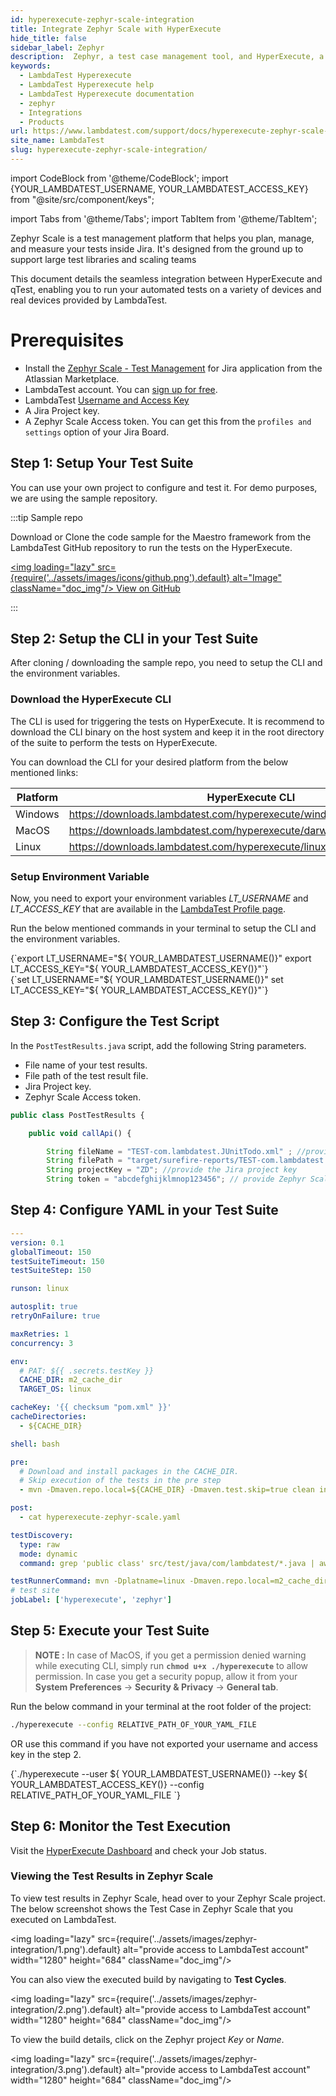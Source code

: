 ```yaml
---
id: hyperexecute-zephyr-scale-integration
title: Integrate Zephyr Scale with HyperExecute
hide_title: false
sidebar_label: Zephyr
description:  Zephyr, a test case management tool, and HyperExecute, a cloud-based test execution platform streamline your testing process by efficiently managing test cases.
keywords:
  - LambdaTest Hyperexecute
  - LambdaTest Hyperexecute help
  - LambdaTest Hyperexecute documentation
  - zephyr
  - Integrations
  - Products
url: https://www.lambdatest.com/support/docs/hyperexecute-zephyr-scale-integration/
site_name: LambdaTest
slug: hyperexecute-zephyr-scale-integration/
---
```


import CodeBlock from '@theme/CodeBlock';
import {YOUR_LAMBDATEST_USERNAME, YOUR_LAMBDATEST_ACCESS_KEY} from "@site/src/component/keys";

import Tabs from '@theme/Tabs';
import TabItem from '@theme/TabItem';

<script type="application/ld+json"
      dangerouslySetInnerHTML={{ __html: JSON.stringify({
       "@context": "https://schema.org",
        "@type": "BreadcrumbList",
        "itemListElement": [{
          "@type": "ListItem",
          "position": 1,
          "name": "Home",
          "item": "https://www.lambdatest.com"
        },{
          "@type": "ListItem",
          "position": 2,
          "name": "Support",
          "item": "https://www.lambdatest.com/support/docs/"
        },{
          "@type": "ListItem",
          "position": 3,
          "name": "Integration with Products",
          "item": "https://www.lambdatest.com/support/docs/hyperexecute-zephyr-scale-integration/"
        }]
      })
    }}
></script>
Zephyr Scale is a test management platform that helps you plan, manage, and measure your tests inside Jira. It's designed from the ground up to support large test libraries and scaling teams

This document details the seamless integration between HyperExecute and qTest, enabling you to run your automated tests on a variety of devices and real devices provided by LambdaTest.

# Prerequisites

- Install the [Zephyr Scale - Test Management](https://marketplace.atlassian.com/apps/1213259/zephyr-scale-test-management-for-jira?hosting=cloud&tab=overview) for Jira application from the Atlassian Marketplace.
- LambdaTest account. You can [sign up for free](https://accounts.lambdatest.com/dashboard).
- LambdaTest [Username and Access Key](/support/docs/hyperexecute-how-to-get-my-username-and-access-key/)
- A Jira Project key.
- A Zephyr Scale Access token. You can get this from the `profiles and settings` option of your Jira Board.

## Step 1: Setup Your Test Suite

You can use your own project to configure and test it. For demo purposes, we are using the sample repository.

:::tip Sample repo

Download or Clone the code sample for the Maestro framework from the LambdaTest GitHub repository to run the tests on the HyperExecute.

<a href="https://github.com/amanchopra1905/hyp-zephyr-scale-integration" className="github__anchor"><img loading="lazy" src={require('../assets/images/icons/github.png').default} alt="Image" className="doc_img"/> View on GitHub</a>

:::

## Step 2: Setup the CLI in your Test Suite

After cloning / downloading the sample repo, you need to setup the CLI and the environment variables.

### Download the HyperExecute CLI

The CLI is used for triggering the tests on HyperExecute. It is recommend to download the CLI binary on the host system and keep it in the root directory of the suite to perform the tests on HyperExecute.

You can download the CLI for your desired platform from the below mentioned links:

| Platform | HyperExecute CLI |
| ---------| ---------------- |
| Windows | https://downloads.lambdatest.com/hyperexecute/windows/hyperexecute.exe |
| MacOS | https://downloads.lambdatest.com/hyperexecute/darwin/hyperexecute |
| Linux | https://downloads.lambdatest.com/hyperexecute/linux/hyperexecute |

### Setup Environment Variable

Now, you need to export your environment variables *LT_USERNAME* and *LT_ACCESS_KEY* that are available in the [LambdaTest Profile page](https://accounts.lambdatest.com/detail/profile).

Run the below mentioned commands in your terminal to setup the CLI and the environment variables.

<Tabs className="docs__val">

<TabItem value="bash" label="Linux / MacOS" default>

  <div className="lambdatest__codeblock">
    <CodeBlock className="language-bash">
  {`export LT_USERNAME="${ YOUR_LAMBDATEST_USERNAME()}"
export LT_ACCESS_KEY="${ YOUR_LAMBDATEST_ACCESS_KEY()}"`}
  </CodeBlock>
</div>

</TabItem>

<TabItem value="powershell" label="Windows" default>

  <div className="lambdatest__codeblock">
    <CodeBlock className="language-powershell">
  {`set LT_USERNAME="${ YOUR_LAMBDATEST_USERNAME()}"
set LT_ACCESS_KEY="${ YOUR_LAMBDATEST_ACCESS_KEY()}"`}
  </CodeBlock>
</div>

</TabItem>
</Tabs>

## Step 3: Configure the Test Script

In the `PostTestResults.java` script, add the following String parameters.

* File name of your test results.
* File path of the test result file.
* Jira Project key.
* Zephyr Scale Access token.

```js 
public class PostTestResults {

    public void callApi() {

        String fileName = "TEST-com.lambdatest.JUnitTodo.xml" ; //provide the file name of the test results
        String filePath = "target/surefire-reports/TEST-com.lambdatest.JUnitTodo.xml"; //provide the file path of the test result file
        String projectKey = "ZD"; //provide the Jira project key 
        String token = "abcdefghijklmnop123456"; // provide Zephyr Scale access token
```

## Step 4: Configure YAML in your Test Suite

```yaml
---
version: 0.1
globalTimeout: 150
testSuiteTimeout: 150
testSuiteStep: 150

runson: linux

autosplit: true
retryOnFailure: true

maxRetries: 1
concurrency: 3

env:
  # PAT: ${{ .secrets.testKey }}
  CACHE_DIR: m2_cache_dir
  TARGET_OS: linux

cacheKey: '{{ checksum "pom.xml" }}'
cacheDirectories:
  - ${CACHE_DIR}

shell: bash

pre:
  # Download and install packages in the CACHE_DIR.
  # Skip execution of the tests in the pre step
  - mvn -Dmaven.repo.local=${CACHE_DIR} -Dmaven.test.skip=true clean install

post:
  - cat hyperexecute-zephyr-scale.yaml

testDiscovery:
  type: raw
  mode: dynamic
  command: grep 'public class' src/test/java/com/lambdatest/*.java | awk '{print$3}'

testRunnerCommand: mvn -Dplatname=linux -Dmaven.repo.local=m2_cache_dir -Dtest=$test -P single
# test site
jobLabel: ['hyperexecute', 'zephyr']
```

## Step 5: Execute your Test Suite

> **NOTE :** In case of MacOS, if you get a permission denied warning while executing CLI, simply run **`chmod u+x ./hyperexecute`** to allow permission. In case you get a security popup, allow it from your **System Preferences** → **Security & Privacy** → **General tab**.

Run the below command in your terminal at the root folder of the project:

```bash
./hyperexecute --config RELATIVE_PATH_OF_YOUR_YAML_FILE
```

OR use this command if you have not exported your username and access key in the step 2.

<div className="lambdatest__codeblock">
  <CodeBlock className="language-bash">
    {`./hyperexecute --user ${ YOUR_LAMBDATEST_USERNAME()} --key ${ YOUR_LAMBDATEST_ACCESS_KEY()} --config RELATIVE_PATH_OF_YOUR_YAML_FILE `}
  </CodeBlock>
</div>

## Step 6: Monitor the Test Execution

Visit the [HyperExecute Dashboard](https://hyperexecute.lambdatest.com/hyperexecute) and check your Job status. 

<!-- <img loading="lazy" src={require('../assets/images/hyperexecute/frameworks/maestro/2.png').default} alt="automation-dashboard"  width="1920" height="868" className="doc_img"/> -->

### Viewing the Test Results in Zephyr Scale

To view test results in Zephyr Scale, head over to your Zephyr Scale project. The below screenshot shows the Test Case in Zephyr Scale that you executed on LambdaTest.

<img loading="lazy" src={require('../assets/images/zephyr-integration/1.png').default} alt="provide access to LambdaTest account" width="1280" height="684" className="doc_img"/>

You can also view the executed build by navigating to **Test Cycles**.

<img loading="lazy" src={require('../assets/images/zephyr-integration/2.png').default} alt="provide access to LambdaTest account" width="1280" height="684" className="doc_img"/>

To view the build details, click on the Zephyr project *Key* or *Name*.

<img loading="lazy" src={require('../assets/images/zephyr-integration/3.png').default} alt="provide access to LambdaTest account" width="1280" height="684" className="doc_img"/>